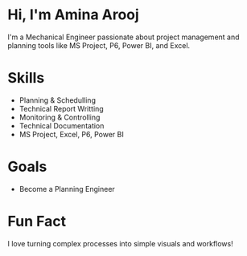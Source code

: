 # Hi, I'm Amina Arooj 
I'm a Mechanical Engineer passionate about project management and planning tools like MS Project, P6, Power BI, and Excel.

# Skills
- Planning & Schedulling 
- Technical Report Writting
- Monitoring & Controlling
- Technical Documentation
- MS Project, Excel, P6, Power BI

# Goals
- Become a Planning Engineer

# Fun Fact
I love turning complex processes into simple visuals and workflows!
